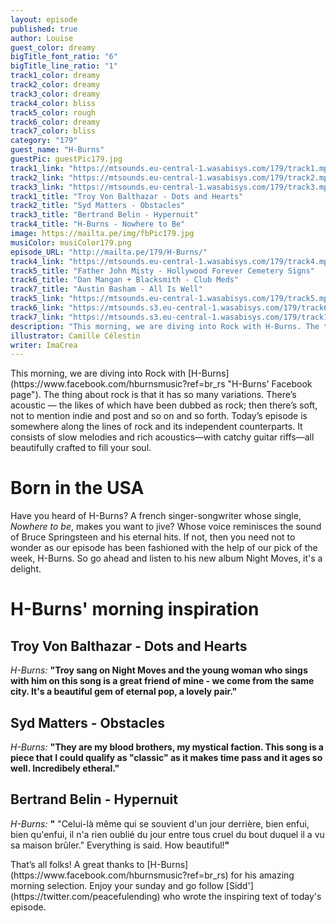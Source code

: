 ```yaml
---
layout: episode
published: true
author: Louise
guest_color: dreamy
bigTitle_font_ratio: "6"
bigTitle_line_ratio: "1"
track1_color: dreamy
track2_color: dreamy
track3_color: dreamy
track4_color: bliss
track5_color: rough
track6_color: dreamy
track7_color: bliss
category: "179"
guest_name: "H-Burns"
guestPic: guestPic179.jpg
track1_link: "https://mtsounds.eu-central-1.wasabisys.com/179/track1.mp3"
track2_link: "https://mtsounds.eu-central-1.wasabisys.com/179/track2.mp3"
track3_link: "https://mtsounds.eu-central-1.wasabisys.com/179/track3.mp3"
track1_title: "Troy Von Balthazar - Dots and Hearts"
track2_title: "Syd Matters - Obstacles"
track3_title: "Bertrand Belin - Hypernuit"
track4_title: "H-Burns - Nowhere to Be"
image: https://mailta.pe/img/fbPic179.jpg
musiColor: musiColor179.png
episode_URL: "http://mailta.pe/179/H-Burns/"
track4_link: "https://mtsounds.eu-central-1.wasabisys.com/179/track4.mp3"
track5_title: "Father John Misty - Hollywood Forever Cemetery Signs"
track6_title: "Dan Mangan + Blacksmith - Club Meds"
track7_title: "Austin Basham - All Is Well"
track5_link: "https://mtsounds.eu-central-1.wasabisys.com/179/track5.mp3"
track6_link: "https://mtsounds.s3.eu-central-1.wasabisys.com/179/track6.mp3"
track7_link: "https://mtsounds.s3.eu-central-1.wasabisys.com/179/track7.mp3"
description: "This morning, we are diving into Rock with H-Burns. The thing about rock is that it has so many variations. Today’s episode is somewhere along the lines of rock and its independent counterparts. It consists of slow melodies and rich acoustics—with catchy guitar riffs—all beautifully crafted to fill your soul. "
illustrator: Camille Célestin
writer: ImaCrea
---
```



<p id="introduction"></p>This morning, we are diving into Rock with [H-Burns](https://www.facebook.com/hburnsmusic?ref=br_rs "H-Burns' Facebook page"). The thing about rock is that it has so many variations. There’s acoustic — the likes of which have been dubbed as rock; then there’s soft, not to mention indie and post and so on and so forth. Today’s episode is somewhere along the lines of rock and its independent counterparts. It consists of slow melodies and rich acoustics—with catchy guitar riffs—all beautifully crafted to fill your soul. 

# Born in the USA
Have you heard of H-Burns? A french singer-songwriter whose single, _Nowhere to be_, makes you want to jive? Whose voice reminisces the sound of Bruce Springsteen and his eternal hits. If not, then you need not to wonder as our episode has been fashioned with the help of our pick of the week, H-Burns. So go ahead and listen to his new album Night Moves, it's a delight.

# H-Burns' morning inspiration
 
## Troy Von Balthazar - Dots and Hearts
_H-Burns:_ **"**Troy sang on Night Moves and the young woman who sings with him on this song is a great friend of mine - we come from the same city. It's a beautiful gem of eternal pop, a lovely pair.**"**
 
## Syd Matters - Obstacles
_H-Burns:_ **"**They are my blood brothers, my mystical faction. This song is a piece that I could qualify as "classic" as it makes time pass and it ages so well. Incredibely etheral.**"**
 
## Bertrand Belin - Hypernuit
_H-Burns:_ **"** "Celui-là même qui se souvient d'un jour derrière, bien enfui, bien qu'enfui, il n'a rien oublié du jour entre tous cruel du bout duquel il a vu sa maison brûler." Everything is said. How beautiful!**"** 
 
<p id="outroduction">
That’s all folks! A great thanks to [H-Burns](https://www.facebook.com/hburnsmusic?ref=br_rs) for his amazing morning selection. Enjoy your sunday and go follow [Sidd'](https://twitter.com/peacefulending) who wrote the inspiring text of today's episode.
</p>
